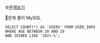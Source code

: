 ⚙[문제보기](https://programmers.co.kr/learn/courses/30/lessons/131535)


🔎문제 풀이
MySQL
```MySQL
SELECT COUNT(*) AS 'USERS' FROM USER_INFO
WHERE AGE BETWEEN 20 AND 29 
AND JOINED LIKE '2021-%';
```